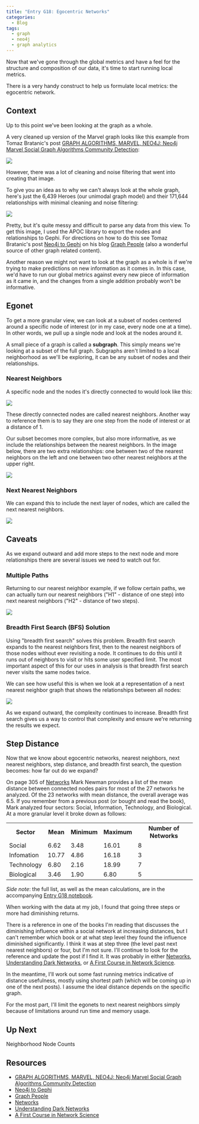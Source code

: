 ```yaml
---
title: "Entry G18: Egocentric Networks"
categories:
  - Blog
tags:
  - graph
  - neo4j
  - graph analytics
---
```


Now that we've gone through the global metrics and have a feel for the structure and composition of our data, it's time to start running local metrics.

There is a very handy construct to help us formulate local metrics: the egocentric network.

## Context

Up to this point we've been looking at the graph as a whole.

A very cleaned up version of the Marvel graph looks like this example from Tomaz Bratanic's post [GRAPH ALGORITHMS, MARVEL, NEO4J: Neo4j Marvel Social Graph Algorithms Community Detection](https://tbgraph.wordpress.com/2017/11/17/neo4j-marvel-social-graph-algorithms-community-detection/):

<img src='https://tbgraph.files.wordpress.com/2017/11/marvel_social_louvain.png?w=768'>

However, there was a lot of cleaning and noise filtering that went into creating that image.

To give you an idea as to why we can't always look at the whole graph, here's just the 6,439 Heroes (our unimodal graph model) and their 171,644 relationships with minimal cleaning and noise filtering:

<img src='https://github.com/julielinx/datascience_diaries/blob/master/graph/images/marvel_network.png?raw=true'>

Pretty, but it's quite messy and difficult to parse any data from this view. To get this image, I used the APOC library to export the nodes and relationships to Gephi. For directions on how to do this see Tomaz Bratanic's post [Neo4j to Gephi](https://tbgraph.wordpress.com/2017/04/01/neo4j-to-gephi/) on his blog [Graph People](https://tbgraph.wordpress.com/) (also a wonderful source of other graph related content).

Another reason we might not want to look at the graph as a whole is if we're trying to make predictions on new information as it comes in. In this case, we'd have to run our global metrics against every new piece of information as it came in, and the changes from a single addition probably won't be informative.

## Egonet

To get a more granular view, we can look at a subset of nodes centered around a specific node of interest (or in my case, every node one at a time). In other words, we pull up a single node and look at the nodes around it.

A small piece of a graph is called a **subgraph**. This simply means we're looking at a subset of the full graph. Subgraphs aren't limited to a local neighborhood as we'll be exploring, it can be any subset of nodes and their relationships.

### Nearest Neighbors

A specific node and the nodes it's directly connected to would look like this:

<img src='https://github.com/julielinx/datascience_diaries/blob/master/graph/images/egonet_simple.png?raw=true'>

These directly connected nodes are called nearest neighbors. Another way to reference them is to say they are one step from the node of interest or at a distance of 1.

Our subset becomes more complex, but also more informative, as we include the relationships between the nearest neighbors. In the image below, there are two extra relationships: one between two of the nearest neighbors on the left and one between two other nearest neighbors at the upper right.

<img src='https://github.com/julielinx/datascience_diaries/blob/master/graph/images/egonet_simple_connected.png?raw=true'>

### Next Nearest Neighbors

We can expand this to include the next layer of nodes, which are called the next nearest neighbors.

<img src='https://github.com/julielinx/datascience_diaries/blob/master/graph/images/egonet_expanded_simple.png?raw=true'>

## Caveats

As we expand outward and add more steps to the next node and more relationships there are several issues we need to watch out for.

### Multiple Paths

Returning to our nearest neighbor example, if we follow certain paths, we can actually turn our nearest neighbors ("H1" - distance of one step) into next nearest neighbors ("H2" - distance of two steps).

<img src='https://github.com/julielinx/datascience_diaries/blob/master/graph/images/egonet_simple_conn_caveat.png?raw=true'>

### Breadth First Search (BFS) Solution

Using "breadth first search" solves this problem. Breadth first search expands to the nearest neighbors first, then to the nearest neighbors of those nodes without ever revisiting a node. It continues to do this until it runs out of neighbors to visit or hits some user specified limit. The most important aspect of this for our uses in analysis is that breadth first search never visits the same nodes twice.

We can see how useful this is when we look at a representation of a next nearest neighbor graph that shows the relationships between all nodes:

<img src='https://github.com/julielinx/datascience_diaries/blob/master/graph/images/egonet_expanded_connected.png?raw=true'>

As we expand outward, the complexity continues to increase. Breadth first search gives us a way to control that complexity and ensure we're returning the results we expect.

## Step Distance

Now that we know about egocentric networks, nearest neighbors, next nearest neighbors, step distance, and breadth first search, the question becomes: how far out do we expand?

On page 305 of [Networks](https://www.amazon.com/Networks-Mark-Newman/dp/0198805098) Mark Newman provides a list of the mean distance between connected nodes pairs for most of the 27 networks he analyzed. Of the 23 networks with mean distance, the overall average was 6.5. If you remember from a previous post (or bought and read the book), Mark analyzed four sectors: Social, Information, Technology, and Biological. At a more granular level it broke down as follows:

<table>
    <tr>
        <th>Sector</th>
        <th>Mean</th>
        <th>Minimum</th>
        <th>Maximum</th>
        <th>Number of Networks</th>
    </tr>
    <tr>
        <td>Social</td>
        <td>6.62</td>
        <td>3.48</td>
        <td>16.01</td>
        <td>8</td>
    </tr>
    <tr>
        <td>Infomation</td>
        <td>10.77</td>
        <td>4.86</td>
        <td>16.18</td>
        <td>3</td>
    </tr>
    <tr>
        <td>Technology</td>
        <td>6.80</td>
        <td>2.16</td>
        <td>18.99</td>
        <td>7</td>
    </tr>
    <tr>
        <td>Biological</td>
        <td>3.46</td>
        <td>1.90</td>
        <td>6.80</td>
        <td>5</td>
    </tr>
</table>

*Side note*: the full list, as well as the mean calculations, are in the accompanying [Entry G18 notebook](http://localhost:8888/lab/tree/datascience_diaries/graph/18_egonet.ipynb).

When working with the data at my job, I found that going three steps or more had diminishing returns.

There is a reference in one of the books I'm reading that discusses the diminishing influence within a social network at increasing distances, but I can't remember which book or at what step level they found the influence diminished significantly. I think it was at step three (the level past next nearest neighbors) or four, but I'm not sure. I'll continue to look for the reference and update the post if I find it. It was probably in either [Networks](https://www.amazon.com/Networks-Mark-Newman/dp/0198805098), [Understanding Dark Networks](https://www.amazon.com/Understanding-Dark-Networks-Daniel-Cunningham/dp/1442249447), or [A First Course in Network Science](https://www.amazon.com/First-Course-Network-Science/dp/1108471137). 

In the meantime, I'll work out some fast running metrics indicative of distance usefulness, mostly using shortest path (which will be coming up in one of the next posts). I assume the ideal distance depends on the specific graph.

For the most part, I'll limit the egonets to next nearest neighbors simply because of limitations around run time and memory usage.

## Up Next

Neighborhood Node Counts

## Resources

- [GRAPH ALGORITHMS, MARVEL, NEO4J: Neo4j Marvel Social Graph Algorithms Community Detection](https://tbgraph.wordpress.com/2017/11/17/neo4j-marvel-social-graph-algorithms-community-detection/)
- [Neo4j to Gephi](https://tbgraph.wordpress.com/2017/04/01/neo4j-to-gephi/)
- [Graph People](https://tbgraph.wordpress.com/)
- [Networks](https://www.amazon.com/Networks-Mark-Newman/dp/0198805098)
- [Understanding Dark Networks](https://www.amazon.com/Understanding-Dark-Networks-Daniel-Cunningham/dp/1442249447)
- [A First Course in Network Science](https://www.amazon.com/First-Course-Network-Science/dp/1108471137)

